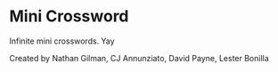 # Mini Crossword

Infinite mini crosswords. Yay

Created by Nathan Gilman, CJ Annunziato, David Payne, Lester Bonilla
